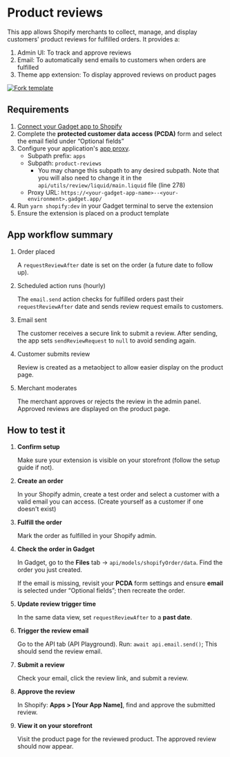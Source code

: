 # Product reviews

This app allows Shopify merchants to collect, manage, and display customers' product reviews for fulfilled orders. It provides a:

1. Admin UI: To track and approve reviews
2. Email: To automatically send emails to customers when orders are fulfilled
3. Theme app extension: To display approved reviews on product pages

[![Fork template](https://img.shields.io/badge/Fork%20template-%233A0CFF?style=for-the-badge)](https://app.gadget.dev/auth/fork?domain=product-reviews-public-remix-ssr.gadget.app)

## Requirements

1. [Connect your Gadget app to Shopify](https://docs.gadget.dev/guides/plugins/shopify/quickstarts/shopify-quickstart)
2. Complete the **protected customer data access (PCDA)** form and select the email field under “Optional fields”
3. Configure your application's [app proxy](https://shopify.dev/docs/apps/build/online-store/display-dynamic-data).
   - Subpath prefix: `apps`
   - Subpath: `product-reviews`
     - You may change this subpath to any desired subpath. Note that you will also need to change it in the `api/utils/review/liquid/main.liquid` file (line 278)
   - Proxy URL: `https://<your-gadget-app-name>--<your-environment>.gadget.app/`
4. Run `yarn shopify:dev` in your Gadget terminal to serve the extension
5. Ensure the extension is placed on a product template

## App workflow summary

1. Order placed

   A `requestReviewAfter` date is set on the order (a future date to follow up).

2. Scheduled action runs (hourly)

   The `email.send` action checks for fulfilled orders past their `requestReviewAfter` date and sends review request emails to customers.

3. Email sent

   The customer receives a secure link to submit a review. After sending, the app sets `sendReviewRequest` to `null` to avoid sending again.

4. Customer submits review

   Review is created as a metaobject to allow easier display on the product page.

5. Merchant moderates

   The merchant approves or rejects the review in the admin panel. Approved reviews are displayed on the product page.

## How to test it

1. **Confirm setup**

   Make sure your extension is visible on your storefront (follow the setup guide if not).

2. **Create an order**

   In your Shopify admin, create a test order and select a customer with a valid email you can access.
   (Create yourself as a customer if one doesn't exist)

3. **Fulfill the order**

   Mark the order as fulfilled in your Shopify admin.

4. **Check the order in Gadget**

   In Gadget, go to the **Files** tab → `api/models/shopifyOrder/data`.
   Find the order you just created.

   If the email is missing, revisit your **PCDA** form settings and ensure **email** is selected under “Optional fields”; then recreate the order.

5. **Update review trigger time**

   In the same data view, set `requestReviewAfter` to a **past date**.

6. **Trigger the review email**

   Go to the API tab (API Playground).
   Run: `await api.email.send()`;
   This should send the review email.

7. **Submit a review**

   Check your email, click the review link, and submit a review.

8. **Approve the review**

   In Shopify: **Apps > [Your App Name]**, find and approve the submitted review.

9. **View it on your storefront**

   Visit the product page for the reviewed product.
   The approved review should now appear.
